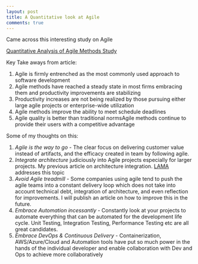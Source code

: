 ```yaml
---
layout: post
title: A Quantitative look at Agile
comments: true
---
```


Came across this interesting study on Agile

[Quantitative Analysis of Agile Methods Study](https://www.infoq.com/articles/reifer-agile-study-2017)

Key Take aways from article:

1. Agile is firmly entrenched as the most commonly used approach to software development
1. Agile methods have reached a steady state in most firms embracing them and productivity improvements are stabilizing
1. Productivity increases are not being realized by those pursuing either large agile projects or enterprise-wide utilization
1. Agile methods improve the ability to meet schedule deadlines
1. Agile quality is better than traditional normsAgile methods continue to provide their users with a competitive advantage

Some of my thoughts on this:

1. *Agile is the way to go* - The clear focus on delivering customer value instead of artifacts, and the efficacy created in team by following agile.
1. *Integrate architecture* judiciously into Agile projects especially for larger projects. My previous article on architecture integration. [LAMA](http://ramachandran.io/lama) addresses this topic
1. *Avoid Agile treadmill* - Some companies using agile tend to push the agile teams into a constant delivery loop which does not take into account technical debt, integration of architecture, and even reflection for improvements. I will publish an article on how to improve this in the future.
1. *Embrace Automation incessantly* - Constantly look at your projects to automate everything that can be automated for the development life cycle. Unit Testing, Integration Testing, Performance Testing etc are all great candidates.
1. *Embrace DevOps & Continuous Delivery* - Containerization, AWS/Azure/Cloud and Automation tools have put so much power in the hands of the individual developer and enable collaboration with Dev and Ops to achieve more collaboratively
